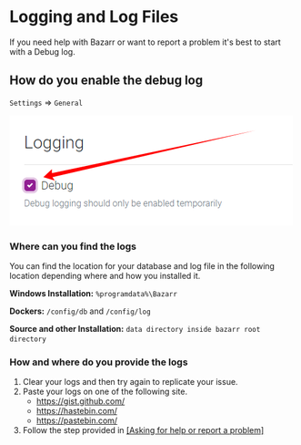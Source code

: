 # Logging and Log Files

If you need help with Bazarr or want to report a problem it's best to start with a Debug log.

## How do you enable the debug log

`Settings` => `General`

![!Enable Debug Logging](images/enable-debug.png)

### Where can you find the logs

You can find the location for your database and log file in the following location depending where and how you installed it.

**Windows Installation:** `%programdata%\Bazarr`

**Dockers:** `/config/db` and `/config/log`

**Source and other Installation:** `data directory inside bazarr root directory`

### How and where do you provide the logs

1. Clear your logs and then try again to replicate your issue.
1. Paste your logs on one of the following site.
    - <https://gist.github.com/>
    - <https://hastebin.com/>
    - <https://pastebin.com/>
1. Follow the step provided in [[Asking for help or report a problem]](/Troubleshooting/Asking-for-help-or-report-a-problem/)
